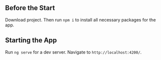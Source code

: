 ## Before the Start

Download project. Then run `npm i` to install all necessary packages for the app.

## Starting the App

Run `ng serve` for a dev server. Navigate to `http://localhost:4200/`.


